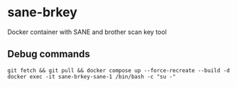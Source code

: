 # sane-brkey

Docker container with SANE and brother scan key tool

## Debug commands

```
git fetch && git pull && docker compose up --force-recreate --build -d
docker exec -it sane-brkey-sane-1 /bin/bash -c "su -"
```
